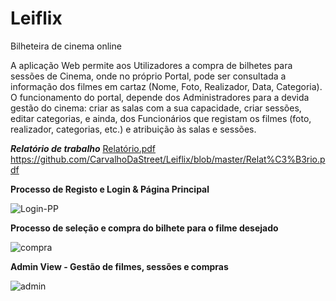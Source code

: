 # Leiflix
Bilheteira de cinema online

A aplicação Web permite aos Utilizadores a compra de bilhetes para sessões de Cinema,
onde no próprio Portal, pode ser consultada a informação dos filmes em cartaz (Nome, Foto,
Realizador, Data, Categoria).
O funcionamento do portal, depende dos Administradores para a devida gestão do cinema:
criar as salas com a sua capacidade, criar sessões, editar categorias, e ainda, dos
Funcionários que registam os filmes (foto, realizador, categorias, etc.) e atribuição às salas e
sessões. 

***Relatório de trabalho***
[Relatório.pdf](https://github.com/CarvalhoDaStreet/Leiflix/files/8174472/Relatorio.pdf)
https://github.com/CarvalhoDaStreet/Leiflix/blob/master/Relat%C3%B3rio.pdf


**Processo de Registo e Login & Página Principal**

![Login-PP](https://user-images.githubusercontent.com/89932297/156483837-80938264-3497-49ef-8437-56842164573f.gif)


**Processo de seleção e compra do bilhete para o filme desejado**

![compra](https://user-images.githubusercontent.com/89932297/156484739-cf0a5174-4f6e-4666-9fdb-d5263a527f3c.gif)

**Admin View - Gestão de filmes, sessões e compras**

![admin](https://user-images.githubusercontent.com/89932297/156485404-c51f60ba-8bd8-488a-aae6-ee8348e8a4aa.gif)
